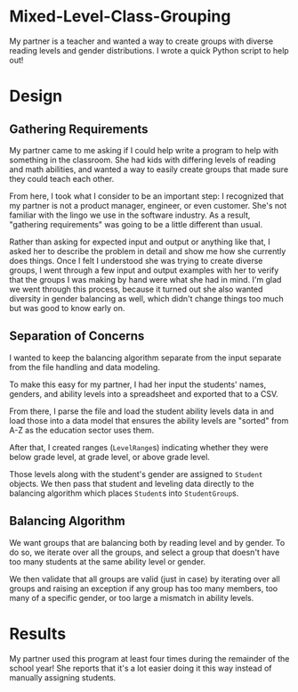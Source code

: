 # Mixed-Level-Class-Grouping
My partner is a teacher and wanted a way to create groups with diverse reading levels and gender distributions. I wrote a quick Python script to help out!


# Design
## Gathering Requirements
My partner came to me asking if I could help write a program to help with something in the classroom. She had kids with differing levels of reading and math abilities, and wanted a way to easily create groups that made sure they could teach each other.

From here, I took what I consider to be an important step: I recognized that my partner is not a product manager, engineer, or even customer. She's not familiar with the lingo we use in the software industry. As a result, "gathering requirements" was going to be a little different than usual.

Rather than asking for expected input and output or anything like that, I asked her to describe the problem in detail and show me how she currently does things. Once I felt I understood she was trying to create diverse groups, I went through a few input and output examples with her to verify that the groups I was making by hand were what she had in mind. I'm glad we went through this process, because it turned out she also wanted diversity in gender balancing as well, which didn't change things too much but was good to know early on.

## Separation of Concerns
I wanted to keep the balancing algorithm separate from the input separate from the file handling and data modeling. 

To make this easy for my partner, I had her input the students' names, genders, and ability levels into a spreadsheet and exported that to a CSV. 

From there, I parse the file and load the student ability levels data in and load those into a data model that ensures the ability levels are "sorted" from A-Z as the education sector uses them. 

After that, I created ranges (`LevelRange`s) indicating whether they were below grade level, at grade level, or above grade level. 

Those levels along with the student's gender are assigned to `Student` objects. We then pass that student and leveling data directly to the balancing algorithm which places `Student`s into `StudentGroup`s.

## Balancing Algorithm
We want groups that are balancing both by reading level and by gender. To do so, we iterate over all the groups, and select a group that doesn't have too many students at the same ability level or gender.

We then validate that all groups are valid (just in case) by iterating over all groups and raising an exception if any group has too many members, too many of a specific gender, or too large a mismatch in ability levels.


# Results
My partner used this program at least four times during the remainder of the school year! She reports that it's a lot easier doing it this way instead of manually assigning students.

